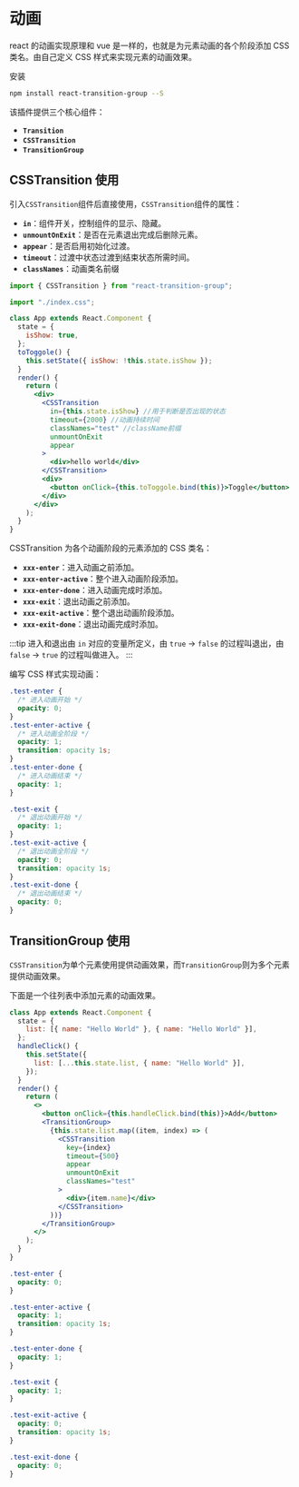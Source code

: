 # 动画

react 的动画实现原理和 vue 是一样的，也就是为元素动画的各个阶段添加 CSS 类名。由自己定义 CSS 样式来实现元素的动画效果。

安装

```sh
npm install react-transition-group --S
```

该插件提供三个核心组件：

- **`Transition`**
- **`CSSTransition`**
- **`TransitionGroup`**

## CSSTransition 使用

引入`CSSTransition`组件后直接使用，`CSSTransition`组件的属性：

- **`in`**：组件开关，控制组件的显示、隐藏。
- **`unmountOnExit`**：是否在元素退出完成后删除元素。
- **`appear`**：是否启用初始化过渡。
- **`timeout`**：过渡中状态过渡到结束状态所需时间。
- **`classNames`**：动画类名前缀

```jsx
import { CSSTransition } from "react-transition-group";

import "./index.css";

class App extends React.Component {
  state = {
    isShow: true,
  };
  toToggole() {
    this.setState({ isShow: !this.state.isShow });
  }
  render() {
    return (
      <div>
        <CSSTransition
          in={this.state.isShow} //用于判断是否出现的状态
          timeout={2000} //动画持续时间
          classNames="test" //className前缀
          unmountOnExit
          appear
        >
          <div>hello world</div>
        </CSSTransition>
        <div>
          <button onClick={this.toToggole.bind(this)}>Toggle</button>
        </div>
      </div>
    );
  }
}
```

CSSTransition 为各个动画阶段的元素添加的 CSS 类名：

- **`xxx-enter`**：进入动画之前添加。
- **`xxx-enter-active`**：整个进入动画阶段添加。
- **`xxx-enter-done`**：进入动画完成时添加。
- **`xxx-exit`**：退出动画之前添加。
- **`xxx-exit-active`**：整个退出动画阶段添加。
- **`xxx-exit-done`**：退出动画完成时添加。

:::tip
进入和退出由 `in` 对应的变量所定义，由 `true` -> `false` 的过程叫退出，由 `false` -> `true` 的过程叫做进入。
:::

编写 CSS 样式实现动画：

```css
.test-enter {
  /* 进入动画开始 */
  opacity: 0;
}
.test-enter-active {
  /* 进入动画全阶段 */
  opacity: 1;
  transition: opacity 1s;
}
.test-enter-done {
  /* 进入动画结束 */
  opacity: 1;
}

.test-exit {
  /* 退出动画开始 */
  opacity: 1;
}
.test-exit-active {
  /* 退出动画全阶段 */
  opacity: 0;
  transition: opacity 1s;
}
.test-exit-done {
  /* 退出动画结束 */
  opacity: 0;
}
```

## TransitionGroup 使用

`CSSTransition`为单个元素使用提供动画效果，而`TransitionGroup`则为多个元素提供动画效果。

下面是一个往列表中添加元素的动画效果。

```jsx
class App extends React.Component {
  state = {
    list: [{ name: "Hello World" }, { name: "Hello World" }],
  };
  handleClick() {
    this.setState({
      list: [...this.state.list, { name: "Hello World" }],
    });
  }
  render() {
    return (
      <>
        <button onClick={this.handleClick.bind(this)}>Add</button>
        <TransitionGroup>
          {this.state.list.map((item, index) => (
            <CSSTransition
              key={index}
              timeout={500}
              appear
              unmountOnExit
              classNames="test"
            >
              <div>{item.name}</div>
            </CSSTransition>
          ))}
        </TransitionGroup>
      </>
    );
  }
}
```

```css
.test-enter {
  opacity: 0;
}

.test-enter-active {
  opacity: 1;
  transition: opacity 1s;
}

.test-enter-done {
  opacity: 1;
}

.test-exit {
  opacity: 1;
}

.test-exit-active {
  opacity: 0;
  transition: opacity 1s;
}

.test-exit-done {
  opacity: 0;
}
```

<Vssue />
